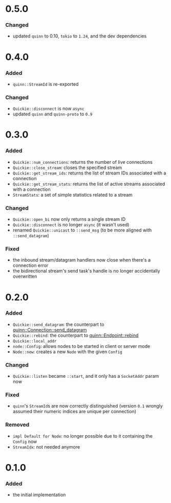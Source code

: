 # 0.5.0

### Changed

- updated `quinn` to 0.10, `tokio` to `1.24`, and the dev dependencies

# 0.4.0

### Added

- `quinn::StreamId` is re-exported

### Changed

- `Quickie::disconnect` is now `async`
- updated `quinn` and `quinn-proto` to `0.9`

# 0.3.0

### Added

- `Quickie::num_connections`: returns the number of live connections
- `Quickie::close_stream`: closes the specified stream
- `Quickie::get_stream_ids`: returns the list of stream IDs associated with a connection
- `Quickie::get_stream_stats`: returns the list of active streams associated with a connection
- `StreamStats`: a set of simple statistics related to a stream

### Changed

- `Quickie::open_bi` now only returns a single stream ID
- `Quickie::disconnect` is no longer `async` (it wasn't used)
- renamed `Quickie::unicast` to `::send_msg` (to be more aligned with `::send_datagram`)

### Fixed

- the inbound stream/datagram handlers now close when there's a connection error
- the bidirectional stream's send task's handle is no longer accidentally overwritten

# 0.2.0

### Added

- `Quickie::send_datagram`: the counterpart to [quinn::Connection::send_datagram](https://docs.rs/quinn/0.8.3/quinn/struct.Connection.html#method.send_datagram)
- `Quickie::rebind`: the counterpart to [quinn::Endpoint::rebind](https://docs.rs/quinn/0.8.3/quinn/struct.Endpoint.html#method.rebind)
- `Quickie::local_addr`
- `node::Config`: allows nodes to be started in client or server mode
- `Node::new`: creates a new `Node` with the given `Config`

### Changed

- `Quickie::listen` became `::start`, and it only has a `SocketAddr` param now

### Fixed

- `quinn`'s `StreamId`s are now correctly distinguished (version `0.1` wrongly assumed their numeric indices are unique per connection)

### Removed

- `impl Default for Node`: no longer possible due to it containing the `Config` now
- `StreamIdx`: not needed anymore

# 0.1.0

### Added

- the initial implementation
